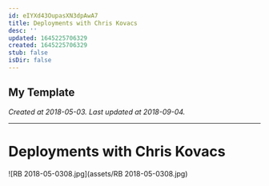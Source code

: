```yaml
---
id: eIYXd43OupasXN3dpAwA7
title: Deployments with Chris Kovacs
desc: ''
updated: 1645225706329
created: 1645225706329
stub: false
isDir: false
---
```

My Template
---

_Created at 2018-05-03._
_Last updated at 2018-09-04._




---

# Deployments with Chris Kovacs


![RB 2018-05-0308.jpg](assets/RB 2018-05-0308.jpg)

